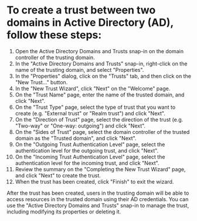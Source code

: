 # To create a trust between two domains in Active Directory (AD), follow these steps:

1. Open the Active Directory Domains and Trusts snap-in on the domain controller of the trusting domain.
2. In the "Active Directory Domains and Trusts" snap-in, right-click on the name of the trusting domain, and select "Properties".
3. In the "Properties" dialog, click on the "Trusts" tab, and then click on the "New Trust..." button.
4. In the "New Trust Wizard", click "Next" on the "Welcome" page.
5. On the "Trust Name" page, enter the name of the trusted domain, and click "Next".
6. On the "Trust Type" page, select the type of trust that you want to create (e.g. "External trust" or "Realm trust") and click "Next".
7. On the "Direction of Trust" page, select the direction of the trust (e.g. "Two-way" or "One-way: outgoing") and click "Next".
8. On the "Sides of Trust" page, select the domain controller of the trusted domain as the "Trusted domain", and click "Next".
9. On the "Outgoing Trust Authentication Level" page, select the authentication level for the outgoing trust, and click "Next".
10. On the "Incoming Trust Authentication Level" page, select the authentication level for the incoming trust, and click "Next".
11. Review the summary on the "Completing the New Trust Wizard" page, and click "Next" to create the trust.
12. When the trust has been created, click "Finish" to exit the wizard.

After the trust has been created, users in the trusting domain will be able to access resources in the trusted domain using their AD credentials. You can use the "Active Directory Domains and Trusts" snap-in to manage the trust, including modifying its properties or deleting it.